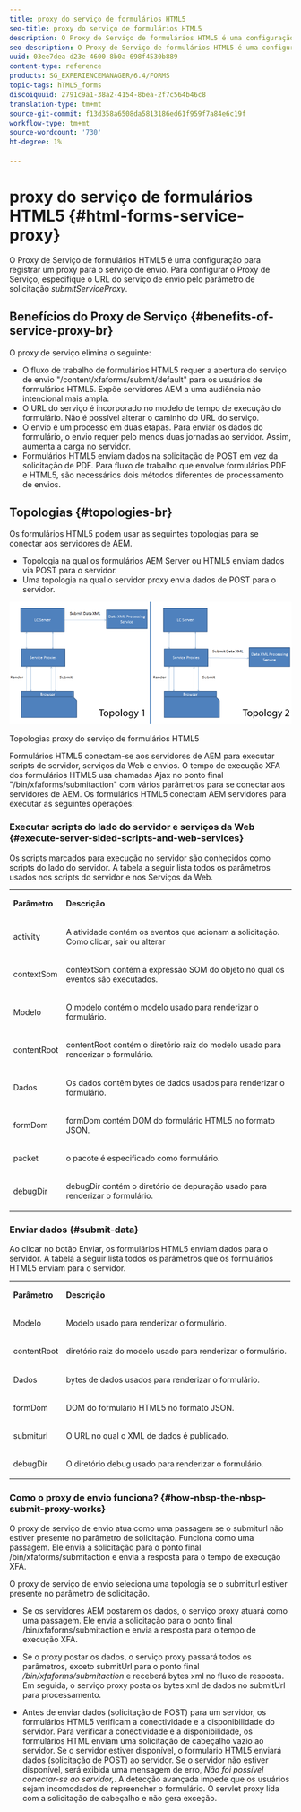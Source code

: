 ```yaml
---
title: proxy do serviço de formulários HTML5
seo-title: proxy do serviço de formulários HTML5
description: O Proxy de Serviço de formulários HTML5 é uma configuração para registrar um proxy para o serviço de envio. Para configurar o Proxy de Serviço, especifique o URL do serviço de envio por meio do parâmetro de solicitação submitServiceProxy.
seo-description: O Proxy de Serviço de formulários HTML5 é uma configuração para registrar um proxy para o serviço de envio. Para configurar o Proxy de Serviço, especifique o URL do serviço de envio por meio do parâmetro de solicitação submitServiceProxy.
uuid: 03ee7dea-d23e-4600-8b0a-698f4530b889
content-type: reference
products: SG_EXPERIENCEMANAGER/6.4/FORMS
topic-tags: hTML5_forms
discoiquuid: 2791c9a1-38a2-4154-8bea-2f7c564b46c8
translation-type: tm+mt
source-git-commit: f13d358a6508da5813186ed61f959f7a84e6c19f
workflow-type: tm+mt
source-wordcount: '730'
ht-degree: 1%

---
```



# proxy do serviço de formulários HTML5 {#html-forms-service-proxy}

O Proxy de Serviço de formulários HTML5 é uma configuração para registrar um proxy para o serviço de envio. Para configurar o Proxy de Serviço, especifique o URL do serviço de envio pelo parâmetro de solicitação *submitServiceProxy*.

## Benefícios do Proxy de Serviço {#benefits-of-service-proxy-br}

O proxy de serviço elimina o seguinte:

* O fluxo de trabalho de formulários HTML5 requer a abertura do serviço de envio &quot;/content/xfaforms/submit/default&quot; para os usuários de formulários HTML5. Expõe servidores AEM a uma audiência não intencional mais ampla.
* O URL do serviço é incorporado no modelo de tempo de execução do formulário. Não é possível alterar o caminho do URL do serviço.
* O envio é um processo em duas etapas. Para enviar os dados do formulário, o envio requer pelo menos duas jornadas ao servidor. Assim, aumenta a carga no servidor.
* Formulários HTML5 enviam dados na solicitação de POST em vez da solicitação de PDF. Para fluxo de trabalho que envolve formulários PDF e HTML5, são necessários dois métodos diferentes de processamento de envios.

## Topologias {#topologies-br}

Os formulários HTML5 podem usar as seguintes topologias para se conectar aos servidores de AEM.

* Topologia na qual os formulários AEM Server ou HTML5 enviam dados via POST para o servidor.
* Uma topologia na qual o servidor proxy envia dados de POST para o servidor.

![Topologias proxy do serviço de formulários HTML5](assets/topology.png)

Topologias proxy do serviço de formulários HTML5

Formulários HTML5 conectam-se aos servidores de AEM para executar scripts de servidor, serviços da Web e envios. O tempo de execução XFA dos formulários HTML5 usa chamadas Ajax no ponto final &quot;/bin/xfaforms/submitaction&quot; com vários parâmetros para se conectar aos servidores de AEM. Os formulários HTML5 conectam AEM servidores para executar as seguintes operações:

### Executar scripts do lado do servidor e serviços da Web {#execute-server-sided-scripts-and-web-services}

Os scripts marcados para execução no servidor são conhecidos como scripts do lado do servidor. A tabela a seguir lista todos os parâmetros usados nos scripts do servidor e nos Serviços da Web.

<table> 
 <tbody> 
  <tr> 
   <td><p><strong>Parâmetro</strong></p> </td> 
   <td><p><strong>Descrição</strong></p> </td> 
  </tr> 
  <tr> 
   <td><p>activity</p> </td> 
   <td><p>A atividade contém os eventos que acionam a solicitação. Como clicar, sair ou alterar</p> </td> 
  </tr> 
  <tr> 
   <td><p>contextSom</p> </td> 
   <td><p>contextSom contém a expressão SOM do objeto no qual os eventos são executados.</p> </td> 
  </tr> 
  <tr> 
   <td><p>Modelo</p> </td> 
   <td><p>O modelo contém o modelo usado para renderizar o formulário.</p> </td> 
  </tr> 
  <tr> 
   <td><p>contentRoot</p> </td> 
   <td><p>contentRoot contém o diretório raiz do modelo usado para renderizar o formulário.</p> </td> 
  </tr> 
  <tr> 
   <td><p>Dados</p> </td> 
   <td><p>Os dados contêm bytes de dados usados para renderizar o formulário.</p> </td> 
  </tr> 
  <tr> 
   <td><p>formDom</p> </td> 
   <td><p>formDom contém DOM do formulário HTML5 no formato JSON.</p> </td> 
  </tr> 
  <tr> 
   <td><p>packet</p> </td> 
   <td><p>o pacote é especificado como formulário.</p> </td> 
  </tr> 
  <tr> 
   <td><p>debugDir</p> </td> 
   <td><p>debugDir contém o diretório de depuração usado para renderizar o formulário.</p> </td> 
  </tr> 
 </tbody> 
</table>

### Enviar dados {#submit-data}

Ao clicar no botão Enviar, os formulários HTML5 enviam dados para o servidor. A tabela a seguir lista todos os parâmetros que os formulários HTML5 enviam para o servidor.

<table> 
 <tbody> 
  <tr> 
   <td><p><strong>Parâmetro</strong></p> </td> 
   <td><p><strong>Descrição</strong></p> </td> 
  </tr> 
  <tr> 
   <td><p>Modelo</p> </td> 
   <td><p>Modelo usado para renderizar o formulário.</p> </td> 
  </tr> 
  <tr> 
   <td><p>contentRoot</p> </td> 
   <td><p>diretório raiz do modelo usado para renderizar o formulário.</p> </td> 
  </tr> 
  <tr> 
   <td><p>Dados</p> </td> 
   <td><p>bytes de dados usados para renderizar o formulário.</p> </td> 
  </tr> 
  <tr> 
   <td><p>formDom</p> </td> 
   <td><p>DOM do formulário HTML5 no formato JSON.</p> </td> 
  </tr> 
  <tr> 
   <td><p>submiturl</p> </td> 
   <td><p>O URL no qual o XML de dados é publicado.</p> </td> 
  </tr> 
  <tr> 
   <td><p>debugDir</p> </td> 
   <td><p>O diretório debug usado para renderizar o formulário.</p> </td> 
  </tr> 
 </tbody> 
</table>

### Como o proxy de envio funciona? {#how-nbsp-the-nbsp-submit-proxy-works}

O proxy de serviço de envio atua como uma passagem se o submiturl não estiver presente no parâmetro de solicitação. Funciona como uma passagem. Ele envia a solicitação para o ponto final /bin/xfaforms/submitaction e envia a resposta para o tempo de execução XFA.

O proxy de serviço de envio seleciona uma topologia se o submiturl estiver presente no parâmetro de solicitação.

* Se os servidores AEM postarem os dados, o serviço proxy atuará como uma passagem. Ele envia a solicitação para o ponto final /bin/xfaforms/submitaction e envia a resposta para o tempo de execução XFA.
* Se o proxy postar os dados, o serviço proxy passará todos os parâmetros, exceto submitUrl para o ponto final */bin/xfaforms/submitaction* e receberá bytes xml no fluxo de resposta. Em seguida, o serviço proxy posta os bytes xml de dados no submitUrl para processamento.

* Antes de enviar dados (solicitação de POST) para um servidor, os formulários HTML5 verificam a conectividade e a disponibilidade do servidor. Para verificar a conectividade e a disponibilidade, os formulários HTML enviam uma solicitação de cabeçalho vazio ao servidor. Se o servidor estiver disponível, o formulário HTML5 enviará dados (solicitação de POST) ao servidor. Se o servidor não estiver disponível, será exibida uma mensagem de erro, *Não foi possível conectar-se ao servidor,*. A detecção avançada impede que os usuários sejam incomodados de repreencher o formulário. O servlet proxy lida com a solicitação de cabeçalho e não gera exceção.

